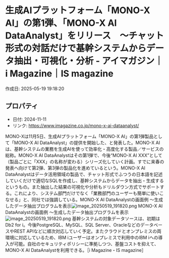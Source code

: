 # 生成AIプラットフォーム「MONO-X AI」の第1弾、「MONO-X AI DataAnalyst」をリリース　～チャット形式の対話だけで基幹システムからデータ抽出・可視化・分析 - アイマガジン｜i Magazine｜IS magazine

作成日: 2025-05-19 19:18:20

## プロパティ

- 日付: 2024-11-11
- リンク: https://www.imagazine.co.jp/mono-x-ai-dataanalyst/

MONO-Xは11月5日、生成AIプラットフォーム「MONO-X AI」の第1弾製品として「MONO-X AI DataAnalyst」の提供を開始した、と発表した。MONO-X AIは、基幹システムの業務を生成AIを使って効率化・高度化する製品／サービスの総称。MONO-X AI DataAnalystはその第1弾で、今後“MONO-X AI XXX”として（製品ごとに「XXX」の名称が変わる）シリーズ化していく計画。すでに来春の発表へ向けて第2弾、第3弾の製品化を進めているという。MONO-X AI DataAnalystはデータ活用領域の製品で、チャット形式でふつうの日本語を記述していくだけで適切なSQLを作成し、基幹システムからデータを抽出・生成するというもの。また抽出した結果の可視化や分析もドリルダウン方式でサポートする。これにより、システム部門だけでなく「業務部門のユーザーも簡単に使いこなせる」と、同社では強調している。MONO-X AI DataAnalystの画面例 ～生成したデータ抽出プログラムを表示![image_20250519_191820.png](../assets/image_20250519_191820.png)
MONO-X AI DataAnalystの画面例 ～生成したデータ抽出プログラムを表示![image_20250519_191820.png](../assets/image_20250519_191820.png)
基幹システムの対象データソースは、初期はDb2 for i。今後PostgreSQL、MySQL、SQL Server、OracleなどのデータベースやREST APIなどに順次対応していく予定。またクラウドとオンプレミスの両環境に対応しているため、IBM iユーザーはオンプレミスで利用中のIBM iへの導入が可能。自社のセキュリティポリシーに準拠しつつ、基盤コストを抑えて、MONO-X AI DataAnalystを利用できる。［i Magazine・IS magazine］